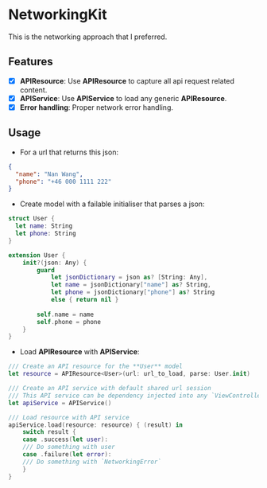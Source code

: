 # NetworkingKit

This is the networking approach that I preferred. 

## Features
- [x] **APIResource**: Use **APIResource** to capture all api request related content.
- [x] **APIService**: Use **APIService** to load any generic **APIResource**.
- [x] **Error handling**: Proper network error handling.

## Usage
- For a url that returns this json:
```json
{
  "name": "Nan Wang",
  "phone": "+46 000 1111 222"
}
```
- Create model with a failable initialiser that parses a json:
```swift 
struct User {
  let name: String
  let phone: String
}

extension User {
    init?(json: Any) {
        guard
            let jsonDictionary = json as? [String: Any],
            let name = jsonDictionary["name"] as? String,
            let phone = jsonDictionary["phone"] as? String
            else { return nil }
        
        self.name = name
        self.phone = phone
    }
}
```
- Load **APIResource** with **APIService**:
```swift
/// Create an API resource for the **User** model
let resource = APIResource<User>(url: url_to_load, parse: User.init)

/// Create an API service with default shared url session
/// This API service can be dependency injected into any `ViewController` or classes when needed. 
let apiService = APIService()

/// Load resource with API service
apiService.load(resource: resource) { (result) in
    switch result {
    case .success(let user):
    /// Do something with user
    case .failure(let error):
    /// Do something with `NetworkingError`
    }
}
```
